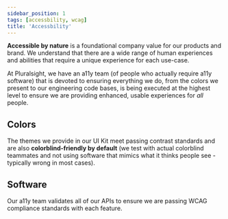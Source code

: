 ```yaml
---
sidebar_position: 1
tags: [accessbility, wcag]
title: 'Accessbility'
---
```


**Accessible by nature** is a foundational company value for our products and brand. We understand that there are a wide range of human experiences and abilities that require a unique experience for each use-case.

At Pluralsight, we have an a11y team (of people who actually require a11y software) that is devoted to ensuring everything we do, from the colors we present to our engineering code bases, is being executed at the highest level to ensure we are providing enhanced, usable experiences for _all_ people.

## Colors

The themes we provide in our UI Kit meet passing contrast standards and are also **colorblind-friendly by default** (we test with actual colorblind teammates and not using software that mimics what it thinks people see - typically wrong in most cases).

## Software

Our a11y team validates all of our APIs to ensure we are passing WCAG compliance standards with each feature.
